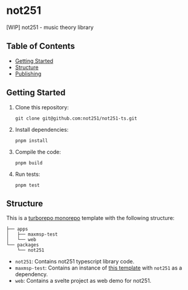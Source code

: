 # not251

[WIP] not251 - music theory library

## Table of Contents

- [Getting Started](#getting-started)
- [Structure](#structure)
- [Publishing](#publishing)

## Getting Started

1. Clone this repository:
   ```
   git clone git@github.com:not251/not251-ts.git
   ```
2. Install dependencies:
   ```
   pnpm install
   ```
3. Compile the code:
   ```
   pnpm build
   ```
4. Run tests:
   ```
   pnpm test
   ```

## Structure

This is a [turborepo monorepo](https://turbo.build/repo/docs) template with the following structure:

```
├── apps
│   ├── maxmsp-test
│   └── web
└── packages
    └── not251
```

- `not251`: Contains not251 typescript library code.
- `maxmsp-test`: Contains an instance of [this template](https://github.com/aptrn/maxmsp-ts-example) with `not251` as a dependency.
- `web`: Contains a svelte project as web demo for not251.
